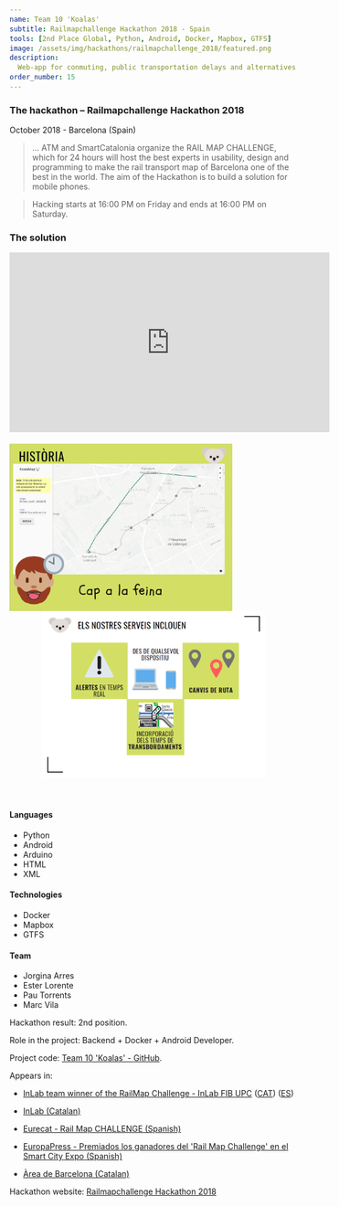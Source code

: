 ```yaml
---
name: Team 10 'Koalas'
subtitle: Railmapchallenge Hackathon 2018 - Spain
tools: [2nd Place Global, Python, Android, Docker, Mapbox, GTFS]
image: /assets/img/hackathons/railmapchallenge_2018/featured.png
description:
  Web-app for conmuting, public transportation delays and alternatives.
order_number: 15
---
```


### The hackathon – Railmapchallenge Hackathon 2018

October 2018 - Barcelona (Spain)

> ... ATM and SmartCatalonia organize the RAIL MAP CHALLENGE, which for 24 hours will host the best
> experts in usability, design and programming to make the rail transport map of Barcelona one of
> the best in the world. The aim of the Hackathon is to build a solution for mobile phones.

> Hacking starts at 16:00 PM on Friday and ends at 16:00 PM on Saturday.

### The solution

<div style="text-align: center;">
<iframe width="560" height="315" src="https://www.youtube.com/embed/OpodC8RdBtA" frameborder="0" allow="accelerometer; autoplay; clipboard-write; encrypted-media; gyroscope; picture-in-picture" allowfullscreen></iframe></div>
<br>

<div style="text-align: center;">
<img style="margin: 0 !important; float: left" src="/assets/img/hackathons/railmapchallenge_2018/screen1.png" width="390"/>
<img style="margin: 0 !important; display: inline" src="/assets/img/hackathons/railmapchallenge_2018/screen2.png" width="390"/>
</div>
<br><br>

#### Languages

- Python
- Android
- Arduino
- HTML
- XML

#### Technologies

- Docker
- Mapbox
- GTFS

#### Team

- Jorgina Arres
- Ester Lorente
- Pau Torrents
- Marc Vila

Hackathon result: 2nd position.

Role in the project: Backend + Docker + Android Developer.

Project code: [Team 10 'Koalas' - GitHub](https://github.com/LaQuay/railhackathon2018).

Appears in:

- [InLab team winner of the RailMap Challenge - InLab FIB UPC](https://inlab.fib.upc.edu/en/blog/inlab-team-winner-railmap-challenge) ([CAT](https://inlab.fib.upc.edu/ca/blog/equip-inlaber-guanyador-del-railmap-challenge)) ([ES](https://inlab.fib.upc.edu/es/blog/equipo-inlaber-ganador-del-railmap-challenge))

- [InLab (Catalan)](https://www.atm.cat/documents/20121/69452/20181114+Lliurament+premis+Rail+Map+Challenge_ATMPDA.pdf)

- [Eurecat - Rail Map CHALLENGE (Spanish)](https://eurecat.org/es/calendario/rail-map-challenge/)

- [EuropaPress - Premiados los ganadores del 'Rail Map Challenge' en el Smart City Expo (Spanish)](https://www.europapress.es/catalunya/firadebarcelona-00630/noticia-premiados-ganadores-rail-map-challenge-smart-city-expo-20181114143436.html)

- [Àrea de Barcelona (Catalan)](https://www.atm.cat/documents/20121/69452/20181114+Lliurament+premis+Rail+Map+Challenge_ATMPDA.pdf)

Hackathon website: [Railmapchallenge Hackathon 2018](https://smartcatalonia.gencat.cat/ca/projectes/ciutats_i_regions/detalls/article/Rail-Map-Challenge-00001)
